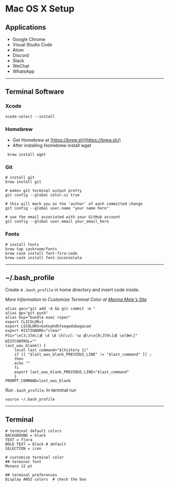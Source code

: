 # Mac OS X Setup

## Applications
- Google Chrome
- Visual Studio Code
- Atom
- Discord
- Slack
- WeChat
- WhatsApp

---
## Terminal Software
### Xcode
```
xcode-select --install
```
### Homebrew 
- Get Homebrew at [https://brew.sh](https://brew.sh/)
- After installing Homebrew install wget
```
 brew install wget
```
### Git
```
# install git
brew install git

# makes git terminal output pretty
git config --global color.ui true

# this will mark you as the 'author' of each committed change
git config --global user.name "your name here"

# use the email associated with your GitHub account
git config --global user.email your_email_here
```
### Fonts
```
# install fonts
brew tap caskroom/fonts
brew cask install font-fira-code
brew cask install font-inconsolata
```

---
## ~/.bash_profile
Create a `.bash_profile` in home directory and insert code inside.

*More Information to Customize Terminal Color at [Marina Mele's Site](http://www.marinamele.com/2014/05/customize-colors-of-your-terminal-in-mac-os-x.html)*
```
alias gac="git add -A && git commit -m "
alias gp="git push"
alias bsp="bundle exec rspec"
export CLICOLOR=1
export LSCOLORS=Gxheahdhfxegedabagacad
export HISTIGNORE="clear"
PS1="\e[3;37m\]💰 \d \A \h[\u]: \w 💰\n\e[0;37m\]💰 \e[0m\]"
HISTCONTROL=""
last_was_blank() { 
    local last_command="$(history 1)" 
    if [[ "$last_was_blank_PREVIOUS_LINE" != "$last_command" ]] ; 
    then
    echo ""
    fi 
    export last_was_blank_PREVIOUS_LINE="$last_command" 
    }
PROMPT_COMMAND=last_was_blank
```
Run `.bash_profile`.  In terminal run
```
source ~/.bash_profile
```


---
## Terminal 
```
# terminal default colors
BACKGROUND = black
TEXT = flora
BOLD TEXT = black # default
SELECTION = iron

# customize terminal color 
## terminal font
Monaco 12 pt

## terminal preferences
Display ANSI colors  # check the box
```